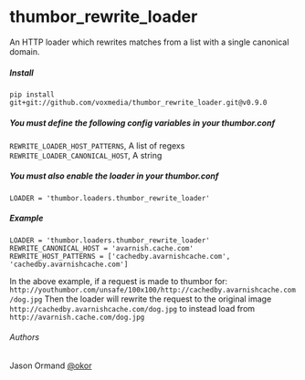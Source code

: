 # thumbor_rewrite_loader
An HTTP loader which rewrites matches from a list with a single canonical domain.

##### Install
`pip install git+git://github.com/voxmedia/thumbor_rewrite_loader.git@v0.9.0`


##### You must define the following config variables in your thumbor.conf
`REWRITE_LOADER_HOST_PATTERNS`, A list of regexs
`REWRITE_LOADER_CANONICAL_HOST`, A string

##### You must also enable the loader in your thumbor.conf
`LOADER = 'thumbor.loaders.thumbor_rewrite_loader'`

##### Example
```
LOADER = 'thumbor.loaders.thumbor_rewrite_loader'
REWRITE_CANONICAL_HOST = 'avarnish.cache.com'
REWRITE_HOST_PATTERNS = ['cachedby.avarnishcache.com', 'cachedby.avarnishcache.com']
```

In the above example, if a request is made to thumbor for: `http://youthumbor.com/unsafe/100x100/http://cachedby.avarnishcache.com/dog.jpg`
Then the loader will rewrite the request to the original image `http://cachedby.avarnishcache.com/dog.jpg` to instead load from `http://avarnish.cache.com/dog.jpg`


###### Authors
Jason Ormand [@okor](https://twitter.com/okor)
